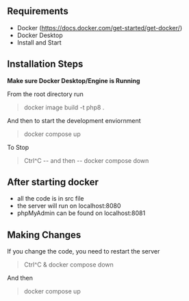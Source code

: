 ## Requirements

- Docker (https://docs.docker.com/get-started/get-docker/)
- Docker Desktop
- Install and Start

## Installation Steps

**Make sure Docker Desktop/Engine is Running**

From the root directory run
  
> docker image build -t php8 .

And then to start the development enviornment

> docker compose up 

To Stop
> Ctrl^C -- and then -- docker compose down


## After starting docker

- all the code is in src file
- the server will run on localhost:8080
- phpMyAdmin can be found on localhost:8081


## Making Changes
If you change the code, you need to restart the server 

> Ctrl^C & docker compose down 

And then

> docker compose up

